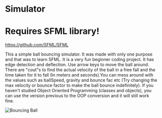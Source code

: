 # Simulator
# Requires SFML library!
https://github.com/SFML/SFML


This a simple ball bouncing simulator. It was made with only one purpose and that was to learn SFML. It is a very fun beginner coding project. It has edge detection and deflection. Use arrow keys to move the ball around. There are "cout"s to find the actual velocity of the ball in a free fall and the time taken for it to fall (In meters and seconds).You can mess around with the values such as ballSpeed, gravity and bounce fac etc (Try changing the max velocity or bounce factor to make the ball bounce indefinitely). If you haven't studied Object Oriented Programming (classes and objects), you can use the version previous to the OOP conversion and it will still work fine.


![Bouncing Ball](https://github.com/Mubicool/Ball-Simulator/assets/62619170/ae83650e-645f-44df-9f89-973ee1d2b381)
